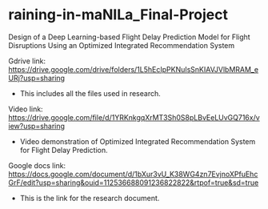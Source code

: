 # raining-in-maNILa_Final-Project
Design of a Deep Learning-based Flight Delay Prediction Model for Flight Disruptions Using an Optimized Integrated Recommendation System

Gdrive link: https://drive.google.com/drive/folders/1L5hEcIpPKNuIsSnKIAVJVlbMRAM_eURj?usp=sharing
  - This includes all the files used in research.
    
Video link: https://drive.google.com/file/d/1YRKnkgqXrMT3Sh0S8pLBvEeLUvGQ716x/view?usp=sharing
  - Video demonstration of Optimized Integrated Recommendation System for Flight Delay Prediction.
    
Google docs link: https://docs.google.com/document/d/1bXur3vU_K38WG4zn7EvjnoXPfuEhcGrF/edit?usp=sharing&ouid=112536688091236822822&rtpof=true&sd=true
  - This is the link for the research document.
